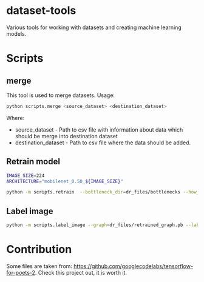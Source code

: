 # dataset-tools

Various tools for working with datasets and creating machine learning models.


# Scripts

## merge 

This tool is used to merge datasets. Usage:

```bash
python scripts.merge <source_dataset> <destination_dataset>
```

Where:
  * source_dataset - Path to csv file with information about data which should be merge into destination dataset
  * destination_dataset - Path to csv file where the data should be added.

  
## Retrain model

```bash
IMAGE_SIZE=224
ARCHITECTURE="mobilenet_0.50_${IMAGE_SIZE}"

python -m scripts.retrain  --bottleneck_dir=dr_files/bottlenecks --how_many_training_steps=500 --model_dir=dr_files/models/ --summaries_dir=dr_files/training_summaries/"${ARCHITECTURE}" --output_graph=dr_files/retrained_graph.pb --output_labels=dr_files/retrained_labels.txt --architecture="${ARCHITECTURE}" --image_dir=dr_files/card-colors
```

## Label image

```bash
python -m scripts.label_image --graph=dr_files/retrained_graph.pb --labels=dr_files/retrained_labels.txt --image=dr_files/card-colors/diamonds/83772cbc-d6c9-4076-a7f8-30e06618ea09.jpg
```


# Contribution

Some files are taken from: https://github.com/googlecodelabs/tensorflow-for-poets-2.
Check this project out, it is worth it.